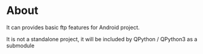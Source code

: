 # About
It can provides basic ftp features for Android project.

It is not a standalone project, it will be included by QPython / QPython3 as a submodule
